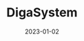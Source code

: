 ---
title: "DigaSystem"
linkTitle: "DigaSystem"
date: 2023-01-02
description: >
  En oversikt over DigaSystem, hvilket er den viktigste programvaren radioen bruker for å produsere innhold.
---